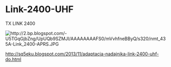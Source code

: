 # Link-2400-UHF
TX LINK 2400

<img src="http://2.bp.blogspot.com/-U5TGqGjbZng/UpUQb9SZMJI/AAAAAAAAFS0/mVvhfneBByQ/s320/nmt_435A-Link_2400-APRS.JPG" alt="http://2.bp.blogspot.com/-U5TGqGjbZng/UpUQb9SZMJI/AAAAAAAAFS0/mVvhfneBByQ/s320/nmt_435A-Link_2400-APRS.JPG">

http://sq5eku.blogspot.com/2013/11/adaptacja-nadajnika-link-2400-uhf-do.html
